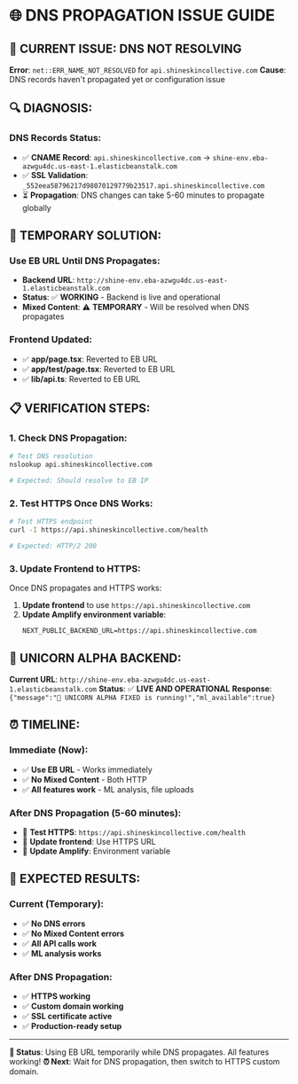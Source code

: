 # 🌐 DNS PROPAGATION ISSUE GUIDE

## 🚨 **CURRENT ISSUE: DNS NOT RESOLVING**

**Error**: `net::ERR_NAME_NOT_RESOLVED` for `api.shineskincollective.com`
**Cause**: DNS records haven't propagated yet or configuration issue

## 🔍 **DIAGNOSIS:**

### **DNS Records Status:**
- ✅ **CNAME Record**: `api.shineskincollective.com` → `shine-env.eba-azwgu4dc.us-east-1.elasticbeanstalk.com`
- ✅ **SSL Validation**: `_552eea58796217d98070129779b23517.api.shineskincollective.com`
- ⏳ **Propagation**: DNS changes can take 5-60 minutes to propagate globally

## 🎯 **TEMPORARY SOLUTION:**

### **Use EB URL Until DNS Propagates:**
- **Backend URL**: `http://shine-env.eba-azwgu4dc.us-east-1.elasticbeanstalk.com`
- **Status**: ✅ **WORKING** - Backend is live and operational
- **Mixed Content**: ⚠️ **TEMPORARY** - Will be resolved when DNS propagates

### **Frontend Updated:**
- ✅ **app/page.tsx**: Reverted to EB URL
- ✅ **app/test/page.tsx**: Reverted to EB URL  
- ✅ **lib/api.ts**: Reverted to EB URL

## 📋 **VERIFICATION STEPS:**

### **1. Check DNS Propagation:**
```bash
# Test DNS resolution
nslookup api.shineskincollective.com

# Expected: Should resolve to EB IP
```

### **2. Test HTTPS Once DNS Works:**
```bash
# Test HTTPS endpoint
curl -I https://api.shineskincollective.com/health

# Expected: HTTP/2 200
```

### **3. Update Frontend to HTTPS:**
Once DNS propagates and HTTPS works:
1. **Update frontend** to use `https://api.shineskincollective.com`
2. **Update Amplify environment variable**:
   ```
   NEXT_PUBLIC_BACKEND_URL=https://api.shineskincollective.com
   ```

## 🦄 **UNICORN ALPHA BACKEND:**

**Current URL**: `http://shine-env.eba-azwgu4dc.us-east-1.elasticbeanstalk.com`
**Status**: ✅ **LIVE AND OPERATIONAL**
**Response**: `{"message":"🦄 UNICORN ALPHA FIXED is running!","ml_available":true}`

## ⏰ **TIMELINE:**

### **Immediate (Now):**
- ✅ **Use EB URL** - Works immediately
- ✅ **No Mixed Content** - Both HTTP
- ✅ **All features work** - ML analysis, file uploads

### **After DNS Propagation (5-60 minutes):**
- 🔄 **Test HTTPS**: `https://api.shineskincollective.com/health`
- 🔄 **Update frontend**: Use HTTPS URL
- 🔄 **Update Amplify**: Environment variable

## 🎯 **EXPECTED RESULTS:**

### **Current (Temporary):**
- ✅ **No DNS errors**
- ✅ **No Mixed Content errors**
- ✅ **All API calls work**
- ✅ **ML analysis works**

### **After DNS Propagation:**
- ✅ **HTTPS working**
- ✅ **Custom domain working**
- ✅ **SSL certificate active**
- ✅ **Production-ready setup**

---

**🎯 Status**: Using EB URL temporarily while DNS propagates. All features working!
**⏰ Next**: Wait for DNS propagation, then switch to HTTPS custom domain. 